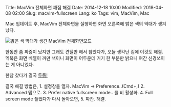 Title: MacVim 전체화면 깨짐 해결
Date: 2014-12-18 10:00
Modified: 2018-04-08 02:00
Slug: macvim-fullscreen
Lang: ko
Tags: vim, MacVim, Mac

Mac 업데이트 후, MacVim 전체화면을 실행하면 화면 오른쪽에 밝은 색의 막대가 생겨났다.

![밝은 색 막대가 생긴 MacVim 전체화면모드]({filename}/images/20141218_screen.png)

한동안 좀 짜증이 났지만 그래도 견딜만 해서 참았다가, 오늘 생각난 김에 이것도 해결. 멕북은 화면 베젤이 까만 색이니 화면이 어두운데 거기 한 부분만 밝으니 여간 신경쓰이는 게 아니었다.

한참 찾다가 결국 [두둥!](https://code.google.com/p/macvim/issues/detail?id=454)

결국 해결 방법은,
    1. 설정창을 열자. MacVim -> Preference..(Cmd+,)
    2. Advanced 탭으로.
    3. Prefer native fullscreen mode.. 를 비 활성화.
    4. Full screen mode 풀었다가 다시 돌아오면,
    5. 짜잔. 해결.
